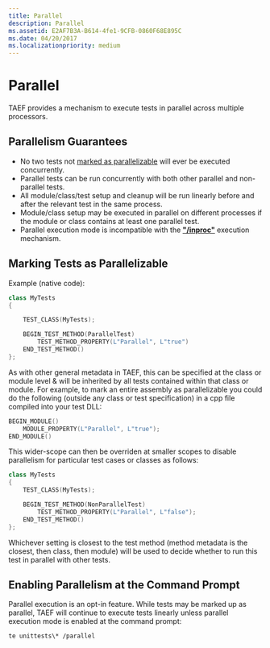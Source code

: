 ```yaml
---
title: Parallel
description: Parallel
ms.assetid: E2AF7B3A-B614-4fe1-9CFB-0860F68E895C
ms.date: 04/20/2017
ms.localizationpriority: medium
---
```


# Parallel


TAEF provides a mechanism to execute tests in parallel across multiple processors.

## <span id="Parallelism_Guarantees"></span><span id="parallelism_guarantees"></span><span id="PARALLELISM_GUARANTEES"></span>Parallelism Guarantees


-   No two tests not [marked as parallelizable](#markingtestsasparallelizable) will ever be executed concurrently.
-   Parallel tests can be run concurrently with both other parallel and non-parallel tests.
-   All module/class/test setup and cleanup will be run linearly before and after the relevant test in the same process.
-   Module/class setup may be executed in parallel on different processes if the module or class contains at least one parallel test.
-   Parallel execution mode is incompatible with the [**"/inproc"**](executing-tests.md) execution mechanism.

## <span id="MarkingTestsAsParallelizable"></span><span id="markingtestsasparallelizable"></span><span id="MARKINGTESTSASPARALLELIZABLE"></span>Marking Tests as Parallelizable


Example (native code):

```cpp
class MyTests
{

    TEST_CLASS(MyTests);

    BEGIN_TEST_METHOD(ParallelTest)
        TEST_METHOD_PROPERTY(L"Parallel", L"true")
    END_TEST_METHOD()
};
```

As with other general metadata in TAEF, this can be specified at the class or module level & will be inherited by all tests contained within that class or module. For example, to mark an entire assembly as parallelizable you could do the following (outside any class or test specification) in a cpp file compiled into your test DLL:

```cpp
BEGIN_MODULE()
    MODULE_PROPERTY(L"Parallel", L"true");
END_MODULE()
```

This wider-scope can then be overriden at smaller scopes to disable parallelism for particular test cases or classes as follows:

```cpp
class MyTests
{
    TEST_CLASS(MyTests);

    BEGIN_TEST_METHOD(NonParallelTest)
        TEST_METHOD_PROPERTY(L"Parallel", L"false");
    END_TEST_METHOD()
};
```

Whichever setting is closest to the test method (method metadata is the closest, then class, then module) will be used to decide whether to run this test in parallel with other tests.

## <span id="EnablingParallelismAtTheCommandLine"></span><span id="enablingparallelismatthecommandline"></span><span id="ENABLINGPARALLELISMATTHECOMMANDLINE"></span>Enabling Parallelism at the Command Prompt


Parallel execution is an opt-in feature. While tests may be marked up as parallel, TAEF will continue to execute tests linearly unless parallel execution mode is enabled at the command prompt:

``` syntax
te unittests\* /parallel
```

 

 





